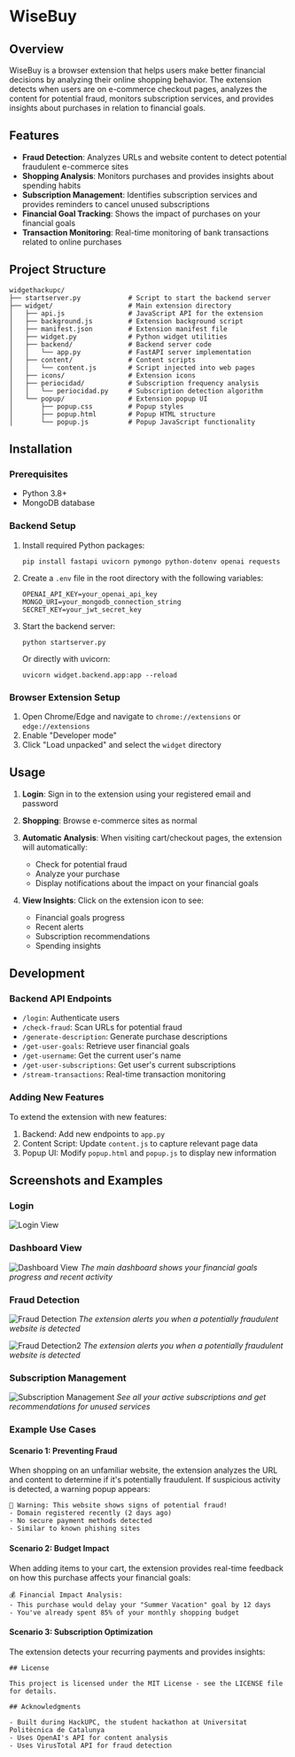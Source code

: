 # WiseBuy

## Overview
WiseBuy is a browser extension that helps users make better financial decisions by analyzing their online shopping behavior. The extension detects when users are on e-commerce checkout pages, analyzes the content for potential fraud, monitors subscription services, and provides insights about purchases in relation to financial goals.

## Features

- **Fraud Detection**: Analyzes URLs and website content to detect potential fraudulent e-commerce sites
- **Shopping Analysis**: Monitors purchases and provides insights about spending habits
- **Subscription Management**: Identifies subscription services and provides reminders to cancel unused subscriptions
- **Financial Goal Tracking**: Shows the impact of purchases on your financial goals
- **Transaction Monitoring**: Real-time monitoring of bank transactions related to online purchases

## Project Structure

```
widgethackupc/
├── startserver.py            # Script to start the backend server
├── widget/                   # Main extension directory
│   ├── api.js                # JavaScript API for the extension
│   ├── background.js         # Extension background script
│   ├── manifest.json         # Extension manifest file
│   ├── widget.py             # Python widget utilities
│   ├── backend/              # Backend server code
│   │   └── app.py            # FastAPI server implementation
│   ├── content/              # Content scripts
│   │   └── content.js        # Script injected into web pages
│   ├── icons/                # Extension icons
│   ├── periocidad/           # Subscription frequency analysis
│   │   └── periocidad.py     # Subscription detection algorithm
│   └── popup/                # Extension popup UI
│       ├── popup.css         # Popup styles
│       ├── popup.html        # Popup HTML structure
│       └── popup.js          # Popup JavaScript functionality
```

## Installation

### Prerequisites
- Python 3.8+
- MongoDB database

### Backend Setup
1. Install required Python packages:
   ```
   pip install fastapi uvicorn pymongo python-dotenv openai requests
   ```

2. Create a `.env` file in the root directory with the following variables:
   ```
   OPENAI_API_KEY=your_openai_api_key
   MONGO_URI=your_mongodb_connection_string
   SECRET_KEY=your_jwt_secret_key
   ```

3. Start the backend server:
   ```
   python startserver.py
   ```
   
   Or directly with uvicorn:
   ```
   uvicorn widget.backend.app:app --reload
   ```

### Browser Extension Setup
1. Open Chrome/Edge and navigate to `chrome://extensions` or `edge://extensions`
2. Enable "Developer mode"
3. Click "Load unpacked" and select the `widget` directory

## Usage

1. **Login**: Sign in to the extension using your registered email and password
2. **Shopping**: Browse e-commerce sites as normal
3. **Automatic Analysis**: When visiting cart/checkout pages, the extension will automatically:
   - Check for potential fraud
   - Analyze your purchase
   - Display notifications about the impact on your financial goals

4. **View Insights**: Click on the extension icon to see:
   - Financial goals progress
   - Recent alerts
   - Subscription recommendations
   - Spending insights

## Development

### Backend API Endpoints

- `/login`: Authenticate users
- `/check-fraud`: Scan URLs for potential fraud
- `/generate-description`: Generate purchase descriptions
- `/get-user-goals`: Retrieve user financial goals
- `/get-username`: Get the current user's name
- `/get-user-subscriptions`: Get user's current subscriptions
- `/stream-transactions`: Real-time transaction monitoring

### Adding New Features

To extend the extension with new features:

1. Backend: Add new endpoints to `app.py`
2. Content Script: Update `content.js` to capture relevant page data
3. Popup UI: Modify `popup.html` and `popup.js` to display new information

## Screenshots and Examples
### Login
![Login View](screenshots/login.png)

### Dashboard View
![Dashboard View](screenshots/goals.png)
*The main dashboard shows your financial goals progress and recent activity*

### Fraud Detection
![Fraud Detection](screenshots/nocheck.png)
*The extension alerts you when a potentially fraudulent website is detected*

![Fraud Detection2](screenshots/safe.png)
*The extension alerts you when a potentially fraudulent website is detected*

### Subscription Management
![Subscription Management](screenshots/Compulsive.png)
*See all your active subscriptions and get recommendations for unused services*

### Example Use Cases

#### Scenario 1: Preventing Fraud
When shopping on an unfamiliar website, the extension analyzes the URL and content to determine if it's potentially fraudulent. If suspicious activity is detected, a warning popup appears:

```
🚨 Warning: This website shows signs of potential fraud!
- Domain registered recently (2 days ago)
- No secure payment methods detected
- Similar to known phishing sites
```

#### Scenario 2: Budget Impact
When adding items to your cart, the extension provides real-time feedback on how this purchase affects your financial goals:

```
💰 Financial Impact Analysis:
- This purchase would delay your "Summer Vacation" goal by 12 days
- You've already spent 85% of your monthly shopping budget
```

#### Scenario 3: Subscription Optimization
The extension detects your recurring payments and provides insights:

```
## License

This project is licensed under the MIT License - see the LICENSE file for details.

## Acknowledgments

- Built during HackUPC, the student hackathon at Universitat Politècnica de Catalunya
- Uses OpenAI's API for content analysis
- Uses VirusTotal API for fraud detection
